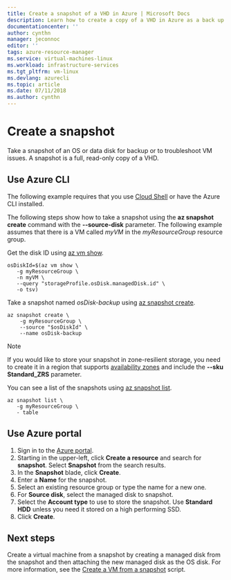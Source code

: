 ```yaml
---
title: Create a snapshot of a VHD in Azure | Microsoft Docs
description: Learn how to create a copy of a VHD in Azure as a back up or for troubleshooting issues.
documentationcenter: ''
author: cynthn
manager: jeconnoc
editor: ''
tags: azure-resource-manager
ms.service: virtual-machines-linux
ms.workload: infrastructure-services
ms.tgt_pltfrm: vm-linux
ms.devlang: azurecli
ms.topic: article
ms.date: 07/11/2018
ms.author: cynthn
---
```


# Create a snapshot 

Take a snapshot of an OS or data disk for backup or to troubleshoot VM issues. A snapshot is a full, read-only copy of a VHD. 

## Use Azure CLI 

The following example requires that you use [Cloud Shell](https://shell.azure.com/bash) or have the Azure CLI installed.

The following steps show how to take a snapshot using the **az snapshot create** command with the **--source-disk** parameter. The following example assumes that there is a VM called *myVM* in the *myResourceGroup* resource group.

Get the disk ID using [az vm show](/cli/azure/vm#az-vm-show).

```azurecli-interactive
osDiskId=$(az vm show \
   -g myResourceGroup \
   -n myVM \
   --query "storageProfile.osDisk.managedDisk.id" \
   -o tsv)
```

Take a snapshot named *osDisk-backup* using [az snapshot create](/cli/azure/snapshot#az-snapshot-create).

```azurecli-interactive
az snapshot create \
    -g myResourceGroup \
	--source "$osDiskId" \
	--name osDisk-backup
```

> [!NOTE]
> If you would like to store your snapshot in zone-resilient storage, you need to create it in a region that supports [availability zones](../../availability-zones/az-overview.md) and include the **--sku Standard_ZRS** parameter.

You can see a list of the snapshots using [az snapshot list](/cli/azure/snapshot#az-snapshot-list).

```azurecli-interactive
az snapshot list \
   -g myResourceGroup \
   - table
```

## Use Azure portal 

1. Sign in to the [Azure portal](https://portal.azure.com).
2. Starting in the upper-left, click **Create a resource** and search for **snapshot**. Select **Snapshot** from the search results.
3. In the **Snapshot** blade, click **Create**.
4. Enter a **Name** for the snapshot.
5. Select an existing resource group or type the name for a new one. 
7. For **Source disk**, select the managed disk to snapshot.
8. Select the **Account type** to use to store the snapshot. Use **Standard HDD** unless you need it stored on a high performing SSD.
9. Click **Create**.


## Next steps

 Create a virtual machine from a snapshot by creating a managed disk from the snapshot and then attaching the new managed disk as the OS disk. For more information, see the [Create a VM from a snapshot](./../scripts/virtual-machines-linux-cli-sample-create-vm-from-snapshot.md?toc=%2fcli%2fmodule%2ftoc.json) script.

